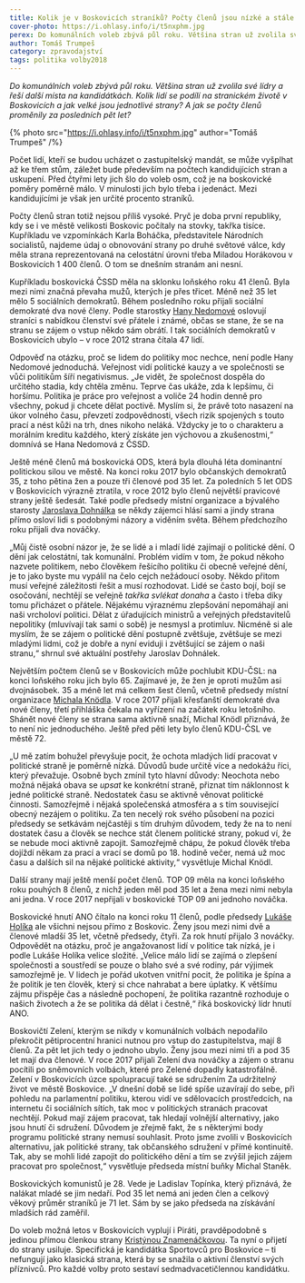 ```yaml
---
title: Kolik je v Boskovicích straníků? Počty členů jsou nízké a stále klesají.
cover-photo: https://i.ohlasy.info/i/t5nxphm.jpg
perex: Do komunálních voleb zbývá půl roku. Většina stran už zvolila své lídry a řeší další místa na kandidátkách. Kolik lidí se podílí na stranickém životě v Boskovicích a jak velké jsou jednotlivé strany?
author: Tomáš Trumpeš
category: zpravodajství
tags: politika volby2018
---
```


*Do komunálních voleb zbývá půl roku. Většina stran už zvolila své lídry a řeší další místa na kandidátkách. Kolik lidí se podílí na stranickém životě v Boskovicích a jak velké jsou jednotlivé strany? A jak se počty členů proměnily za posledních pět let?*

{% photo src="https://i.ohlasy.info/i/t5nxphm.jpg" author="Tomáš Trumpeš" /%}

Počet lidí, kteří se budou ucházet o zastupitelský mandát, se může vyšplhat až ke třem stům, záležet bude především na počtech kandidujících stran a uskupení. Před čtyřmi lety jich šlo do voleb osm, což je na boskovické poměry poměrně málo. V minulosti jich bylo třeba i jedenáct. Mezi kandidujícími je však jen určité procento straníků.

Počty členů stran totiž nejsou příliš vysoké. Pryč je doba první republiky, kdy se i ve městě velikosti Boskovic počítaly na stovky, takřka tisíce. Kupříkladu ve vzpomínkách Karla Boháčka, představitele Národních socialistů, najdeme údaj o obnovování strany po druhé světové válce, kdy měla strana reprezentovaná na celostátní úrovni třeba Miladou Horákovou v Boskovicích 1 400 členů. O tom se dnešním stranám ani nesní.

Kupříkladu boskovická ČSSD měla na sklonku loňského roku 41 členů. Byla mezi nimi značná převaha mužů, kterých je přes třicet. Méně než 35 let mělo 5 sociálních demokratů. Během posledního roku přijali sociální demokraté dva nové členy. Podle starostky [Hany Nedomové](http://www.ohlasy.info/clanky/2015/02/rozhovor-hana-nedomova.html) oslovují straníci s nabídkou členství své přátele i známé, občas se stane, že se na stranu se zájem o vstup někdo sám obrátí. I tak sociálních demokratů v Boskovicích ubylo – v roce 2012 strana čítala 47 lidí.

Odpověď na otázku, proč se lidem do politiky moc nechce, není podle Hany Nedomové jednoduchá. Veřejnost vidí politické kauzy a ve společnosti se vůči politikům šíří negativismus. „Je vidět, že společnost dospěla do určitého stadia, kdy chtěla změnu. Teprve čas ukáže, zda k lepšímu, či horšímu. Politika je práce pro veřejnost a voliče 24 hodin denně pro všechny, pokud ji chcete dělat poctivě. Myslím si, že právě toto nasazení na úkor volného času, převzetí zodpovědnosti, všech rizik spojených s touto prací a nést kůži na trh, dnes nikoho neláká. Vždycky je to o charakteru a morálním kreditu každého, který získáte jen výchovou a zkušenostmi,“ domnívá se Hana Nedomová z ČSSD.

Ještě méně členů má boskovická ODS, která byla dlouhá léta dominantní politickou silou ve městě. Na konci roku 2017 bylo občanských demokratů 35, z toho pětina žen a pouze tři členové pod 35 let. Za poledních 5 let ODS v Boskovicích výrazně ztratila, v roce 2012 bylo členů největší pravicové strany ještě šedesát. Také podle předsedy místní organizace a bývalého starosty [Jaroslava Dohnálka](http://www.ohlasy.info/clanky/2015/02/rozhovor-jaroslav-dohnalek.html) se někdy zájemci hlásí sami a jindy strana přímo osloví lidi s podobnými názory a viděním světa. Během předchozího roku přijali dva nováčky.

„Můj čistě osobní názor je, že se lidé a i mladí lidé zajímají o politické dění. O dění jak celostátní, tak komunální. Problém vidím v tom, že pokud někoho nazvete politikem, nebo člověkem řešícího politiku či obecně veřejné dění, je to jako byste mu vypálil na čelo cejch nežádoucí osoby. Někdo přitom musí veřejné záležitosti řešit a musí rozhodovat. Lidé se často bojí, bojí se osočování, nechtějí se veřejně *takřka svlékat donaha* a často i třeba díky tomu přicházet o přátele. Nějakému výraznému zlepšování nepomáhají ani naši vrcholoví politici. Dělat z úřadujících ministrů a veřejných představitelů nepolitiky (mluvívají tak sami o sobě) je nesmysl a protimluv. Nicméně si ale myslím, že se zájem o politické dění postupně zvětšuje, zvětšuje se mezi mladými lidmi, což je dobře a nyní eviduji i zvětšující se zájem o naši stranu,“ shrnul své aktuální postřehy Jaroslav Dohnálek.

Největším počtem členů se v Boskovicích může pochlubit KDU-ČSL: na konci loňského roku jich bylo 65. Zajímavé je, že žen je oproti mužům asi dvojnásobek. 35 a méně let má celkem šest členů, včetně předsedy místní organizace [Michala Knödla](http://www.ohlasy.info/clanky/2017/01/rozhovor-knodl.html). V roce 2017 přijali křesťanští demokraté dva nové členy, třetí přihláška čekala na vyřízení na začátek roku letošního. Shánět nové členy se strana sama aktivně snaží, Michal Knödl přiznává, že to není nic jednoduchého. Ještě před pěti lety bylo členů KDU-ČSL ve městě 72.

„U mě zatím bohužel převyšuje pocit, že ochota mladých lidí pracovat v politické straně je poměrně nízká. Důvodů bude určitě více a nedokážu říci, který převažuje. Osobně bych zmínil tyto hlavní důvody: Neochota nebo možná nějaká obava se *upsat* ke konkrétní straně, přiznat tím náklonnost k jedné politické straně. Nedostatek času se aktivně věnovat politické činnosti. Samozřejmě i nějaká společenská atmosféra a s tím související obecný nezájem o politiku. Za ten necelý rok svého působení na pozici předsedy se setkávám nejčastěji s tím druhým důvodem, tedy že na to není dostatek času a člověk se nechce stát členem politické strany, pokud ví, že se nebude moci aktivně zapojit. Samozřejmě chápu, že pokud člověk třeba dojíždí někam za prací a vrací se domů po 18. hodině večer, nemá už moc času a dalších sil na nějaké politické aktivity,“ vysvětluje Michal Knödl.

Další strany mají ještě menší počet členů. TOP 09 měla na konci loňského roku pouhých 8 členů, z nichž jeden měl pod 35 let a žena mezi nimi nebyla ani jedna. V roce 2017 nepřijali v boskovické TOP 09 ani jednoho nováčka.

Boskovické hnutí ANO čítalo na konci roku 11 členů, podle předsedy [Lukáše Holíka](http://www.ohlasy.info/clanky/2015/04/rozhovor-lukas-holik.html) ale všichni nejsou přímo z Boskovic. Ženy jsou mezi nimi dvě a členové mladší 35 let, včetně předsedy, čtyři. Za rok hnutí přijalo 3 nováčky. Odpovědět na otázku, proč je angažovanost lidí v politice tak nízká, je i podle Lukáše Holíka velice složité. „Velice málo lidí se zajímá o zlepšení společnosti a soustředí se pouze o blaho své a své rodiny, pár výjimek samozřejmě je. V lidech je pořád ukotven vnitřní pocit, že politika je špína a že politik je ten člověk, který si chce nahrabat a bere úplatky. K většímu zájmu přispěje čas a následně pochopení, že politika razantně rozhoduje o našich životech a že se politika dá dělat i čestně,“ říká boskovický lídr hnutí ANO.

Boskovičtí Zelení, kterým se nikdy v komunálních volbách nepodařilo překročit pětiprocentní hranici nutnou pro vstup do zastupitelstva, mají 8 členů. Za pět let jich tedy o jednoho ubylo. Ženy jsou mezi nimi tři a pod 35 let mají dva členové. V roce 2017 přijali Zelení dva nováčky a zájem o stranu pocítili po sněmovních volbách, které pro Zelené dopadly katastrofálně. Zelení v Boskovicích úzce spolupracují také se sdružením Za udržitelný život ve městě Boskovice. „V dnešní době se lidé spíše uzavírají do sebe, při pohledu na parlamentní politiku, kterou vidí ve sdělovacích prostředcích, na internetu či sociálních sítích, tak moc v politických stranách pracovat nechtějí. Pokud mají zájem pracovat, tak hledají volnější alternativy, jako jsou hnutí či sdružení. Důvodem je zřejmě fakt, že s některými body programu politické strany nemusí souhlasit. Proto jsme zvolili v Boskovicích alternativu, jak politické strany, tak občanského sdružení v přímé kontinuitě. Tak, aby se mohli lidé zapojit do politického dění a tím se zvýšil jejich zájem pracovat pro společnost,“ vysvětluje předseda místní buňky Michal Staněk.

Boskovických komunistů je 28. Vede je Ladislav Topínka, který přiznává, že nalákat mladé se jim nedaří. Pod 35 let nemá ani jeden člen a celkový věkový průměr straníků je 71 let. Sám by se jako předseda na získávání mladších rád zaměřil.

Do voleb možná letos v Boskovicích vyplují i Piráti, pravděpodobně s jedinou přímou členkou strany [Kristýnou Znamenáčkovou](http://www.ohlasy.info/clanky/2018/04/rozhovor-znamenackova.html). Ta nyní o přijetí do strany usiluje. Specifická je kandidátka Sportovců pro Boskovice – ti nefungují jako klasická strana, která by se snažila o aktivní členství svých příznivců. Pro každé volby proto sestaví sedmadvacetičlennou kandidátku.
